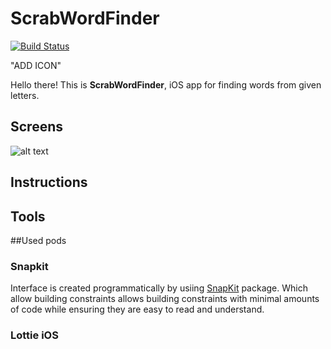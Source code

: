 # ScrabWordFinder

[![Build Status](https://travis-ci.com/p-dobrzynski-IOS/ScrabWordFinder.svg?branch=master)](https://travis-ci.com/p-dobrzynski-IOS/ScrabWordFinder)

"ADD ICON"

Hello there! This is **ScrabWordFinder**, iOS app for finding words from given letters.

## Screens

![alt text](http://url/to/img.png)

## Instructions

## Tools

##Used pods

### Snapkit

Interface is created programmatically by usiing [SnapKit](https://github.com/SnapKit/SnapKit) package. Which allow building constraints allows building constraints with minimal amounts of code while ensuring they are easy to read and understand.

### Lottie iOS

